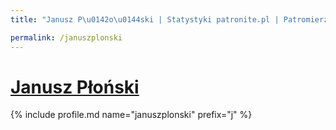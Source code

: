 ```yaml
---
title: "Janusz P\u0142o\u0144ski | Statystyki patronite.pl | Patromierz"

permalink: /januszplonski
---
```


# [Janusz Płoński](https://patronite.pl/januszplonski)

{% include profile.md name="januszplonski" prefix="j" %}
